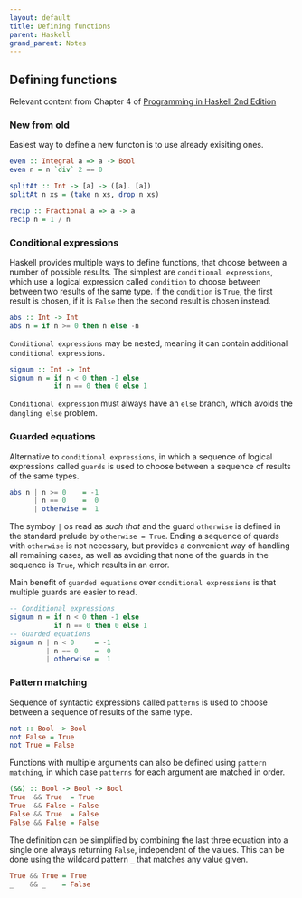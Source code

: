 ```yaml
---
layout: default
title: Defining functions
parent: Haskell
grand_parent: Notes
---
```


## Defining functions
Relevant content from Chapter 4 of [Programming in Haskell 2nd Edition](https://www.cambridge.org/us/academic/subjects/computer-science/programming-languages-and-applied-logic/programming-haskell-2nd-edition)

### New from old

Easiest way to define a new functon is to use already exisiting ones.

```haskell
even :: Integral a => a -> Bool
even n = n `div` 2 == 0

splitAt :: Int -> [a] -> ([a]. [a])
splitAt n xs = (take n xs, drop n xs)

recip :: Fractional a => a -> a
recip n = 1 / n
```

###  Conditional expressions

Haskell provides multiple ways to define functions, that choose between a number of possible results.
The simplest are `conditional expressions`, which use a logical expression called `condition` to choose between between two results of the same type.
If the `condition` is `True`, the first result is chosen, if it is `False` then the second result is chosen instead.

```haskell
abs :: Int -> Int
abs n = if n >= 0 then n else -n
```

`Conditional expressions` may be nested, meaning it can contain additional `conditional expressions`.

```haskell
signum :: Int -> Int
signum n = if n < 0 then -1 else
           if n == 0 then 0 else 1
```

`Conditional expression` must always have an `else`  branch, which avoids the `dangling else` problem.

### Guarded equations

Alternative to `conditional expressions`, in which a sequence of logical expressions called `guards` is used to choose between a sequence of results of the same types.

```haskell
abs n | n >= 0    = -1
      | n == 0    =  0
      | otherwise =  1
```

The symboy `|` os read as *such that* and the guard `otherwise` is defined in the standard prelude by `otherwise = True`.
Ending a sequence of quards with `otherwise` is not necessary, but provides a convenient way of handling all remaining cases,
as well as avoiding that none of the guards in the sequence is `True`, which results in an error.

Main benefit of `guarded equations` over `conditional expressions` is that multiple guards are easier to read.

```haskell
-- Conditional expressions
signum n = if n < 0 then -1 else
           if n == 0 then 0 else 1
-- Guarded equations
signum n | n < 0     = -1
         | n == 0    =  0
         | otherwise =  1
```

### Pattern matching

Sequence of syntactic expressions called `patterns` is used to choose between a sequence of results of the same type.

```haskell
not :: Bool -> Bool
not False = True
not True = False
```

Functions with multiple arguments can also be defined using `pattern matching`, in which case `patterns` for each argument are matched in order.

```haskell
(&&) :: Bool -> Bool -> Bool
True  && True  = True
True  && False = False
False && True  = False
False && False = False
```

The definition can be simplified by combining the last three equation into a single one always returning `False`,
independent of the values. This can be done using the wildcard pattern `_` that matches any value given.

```haskell
True && True = True
_    && _    = False
```

